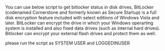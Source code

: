 You can use below script to get bitlocker status in disk drives,
BitLocker (codenamed Cornerstone and formerly known as Secure Startup) is a full disk encryption feature included with select editions of Windows Vista and later. BitLocker can encrypt the drive in which your Windows operarting system is installed and also fixed data drives (such as internal hard drives). Bitlocker can encrypt your external flash drives and protect them as well. 

please run the script as SYSTEM USER and LOGGEDINUSER